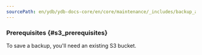 ```yaml
---
sourcePath: en/ydb/ydb-docs-core/en/core/maintenance/_includes/backup_and_recovery/06_s3_2_prerequisites.md
---
```

### Prerequisites {#s3_prerequisites}

To save a backup, you'll need an existing S3 bucket.

